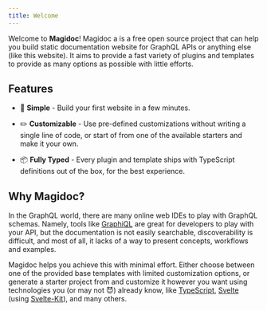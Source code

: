 ```yaml
---
title: Welcome
---
```


Welcome to **Magidoc**! Magidoc a is a free open source project that can help you build static documentation website for GraphQL APIs or anything else (like this website). It aims to provide a fast variety of plugins and templates to provide as many options as possible with little efforts.

## Features

- 🏁 **Simple** - Build your first website in a few minutes.

- ✏️ **Customizable** - Use pre-defined customizations without writing a single line of code, or start of from one of the available starters and make it your own.

- 📦 **Fully Typed** - Every plugin and template ships with TypeScript definitions out of the box, for the best experience.

## Why Magidoc?

In the GraphQL world, there are many online web IDEs to play with GraphQL schemas. Namely, tools like [GraphiQL](https://github.com/graphql/graphiql) are great for developers to play with your API, but the documentation is not easily searchable, discoverability is difficult, and most of all, it lacks of a way to present concepts, workflows and examples.

Magidoc helps you achieve this with minimal effort. Either choose between one of the provided base templates with limited customization options, or generate a starter project from and customize it however you want using technologies you (or may not 😈) already know, like [TypeScript](https://www.typescriptlang.org/), [Svelte](https://svelte.dev/) (using [Svelte-Kit](https://kit.svelte.dev/)), and many others.
